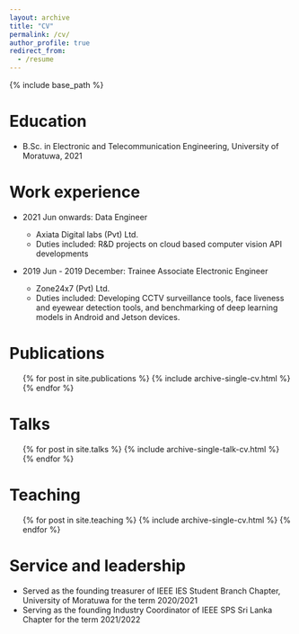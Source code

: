 ```yaml
---
layout: archive
title: "CV"
permalink: /cv/
author_profile: true
redirect_from:
  - /resume
---
```


{% include base_path %}

Education
======
* B.Sc. in Electronic and Telecommunication Engineering, University of Moratuwa, 2021

Work experience
======
* 2021 Jun onwards: Data Engineer
  * Axiata Digital labs (Pvt) Ltd.
  * Duties included: R&D projects on cloud based computer vision API developments

* 2019 Jun - 2019 December: Trainee Associate Electronic Engineer
  * Zone24x7 (Pvt) Ltd.
  * Duties included: Developing CCTV surveillance tools, face liveness and eyewear detection tools, and benchmarking of deep learning models in Android and Jetson devices.
  
Publications
======
  <ul>{% for post in site.publications %}
    {% include archive-single-cv.html %}
  {% endfor %}</ul>
  
Talks
======
  <ul>{% for post in site.talks %}
    {% include archive-single-talk-cv.html %}
  {% endfor %}</ul>
  
Teaching
======
  <ul>{% for post in site.teaching %}
    {% include archive-single-cv.html %}
  {% endfor %}</ul>
  
Service and leadership
======
* Served as the founding treasurer of IEEE IES Student Branch Chapter, University of Moratuwa for the term 2020/2021
* Serving as the founding Industry Coordinator of IEEE SPS Sri Lanka Chapter for the term 2021/2022
